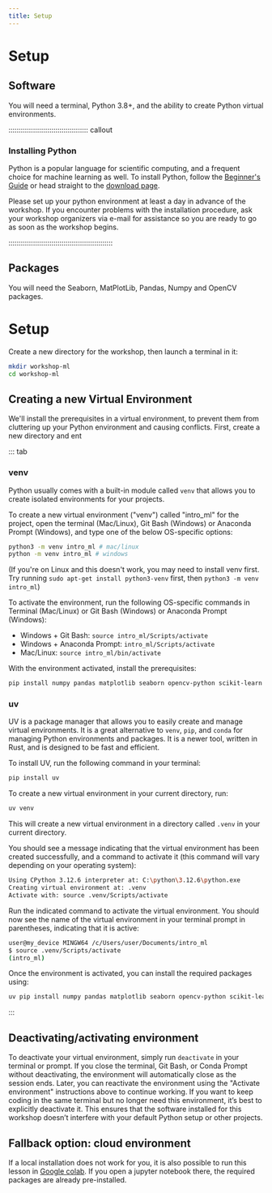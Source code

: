 ```yaml
---
title: Setup
---
```


# Setup

## Software

You will need a terminal, Python 3.8+, and the ability to create Python virtual environments.

::::::::::::::::::::::::::::::::::::::: callout

### Installing Python

Python is a popular language for scientific computing, and a frequent choice
for machine learning as well.
To install Python, follow the [Beginner's Guide](https://wiki.python.org/moin/BeginnersGuide/Download) or head straight to the [download page](https://www.python.org/downloads/).

Please set up your python environment at least a day in advance of the workshop.
If you encounter problems with the installation procedure, ask your workshop organizers via e-mail for assistance so
you are ready to go as soon as the workshop begins.

:::::::::::::::::::::::::::::::::::::::::::::::::::

## Packages

You will need the Seaborn, MatPlotLib, Pandas, Numpy and OpenCV packages.

# Setup

Create a new directory for the workshop, then launch a terminal in it:

```bash
mkdir workshop-ml
cd workshop-ml
```

## Creating a new Virtual Environment
We'll install the prerequisites in a virtual environment, to prevent them from cluttering up your Python environment and causing conflicts.
First, create a new directory and ent

::: tab

### venv

Python usually comes with a built-in module called `venv` that allows you to create isolated environments for your
projects.


To create a new virtual environment ("venv") called "intro_ml" for the project, open the terminal (Mac/Linux), Git Bash (Windows) or Anaconda Prompt (Windows), and type one of the below OS-specific options:

```bash
python3 -m venv intro_ml # mac/linux
python -m venv intro_ml # windows
```

(If you're on Linux and this doesn't work, you may need to install venv first. Try running `sudo apt-get install python3-venv` first, then `python3 -m venv intro_ml`)

To activate the environment, run the following OS-specific commands in Terminal (Mac/Linux) or Git Bash (Windows) or Anaconda Prompt (Windows):

* Windows + Git Bash: `source intro_ml/Scripts/activate`
* Windows + Anaconda Prompt: `intro_ml/Scripts/activate`
* Mac/Linux: `source intro_ml/bin/activate`

With the environment activated, install the prerequisites:

```bash
pip install numpy pandas matplotlib seaborn opencv-python scikit-learn
```

### uv

UV is a package manager that allows you to easily create and manage virtual environments. It is a
great alternative to `venv`, `pip`, and `conda` for managing Python environments and packages. It
is a newer tool, written in Rust, and is designed to be fast and efficient.

To install UV, run the following command in your terminal:

```bash
pip install uv
```

To create a new virtual environment in your current directory, run:

```bash
uv venv
```

This will create a new virtual environment in a directory called `.venv` in your current directory.

You should see a message indicating that the virtual environment has been created successfully, and
a command to activate it (this command will vary depending on your operating system):

```bash
Using CPython 3.12.6 interpreter at: C:\python\3.12.6\python.exe
Creating virtual environment at: .venv
Activate with: source .venv/Scripts/activate
```

Run the indicated command to activate the virtual environment. You should now see the name of the
virtual environment in your terminal prompt in parentheses, indicating that it is active:

```bash
user@my_device MINGW64 /c/Users/user/Documents/intro_ml
$ source .venv/Scripts/activate
(intro_ml)
```

Once the environment is activated, you can install the required packages using:

```bash
uv pip install numpy pandas matplotlib seaborn opencv-python scikit-learn
```

:::

## Deactivating/activating environment
To deactivate your virtual environment, simply run `deactivate` in your terminal or prompt. If you close the terminal, Git Bash, or Conda Prompt without deactivating, the environment will automatically close as the session ends. Later, you can reactivate the environment using the "Activate environment" instructions above to continue working. If you want to keep coding in the same terminal but no longer need this environment, it’s best to explicitly deactivate it. This ensures that the software installed for this workshop doesn’t interfere with your default Python setup or other projects.

## Fallback option: cloud environment
If a local installation does not work for you, it is also possible to run this lesson in [Google colab](https://colab.research.google.com/). If you open a jupyter notebook there, the required packages are already pre-installed.
